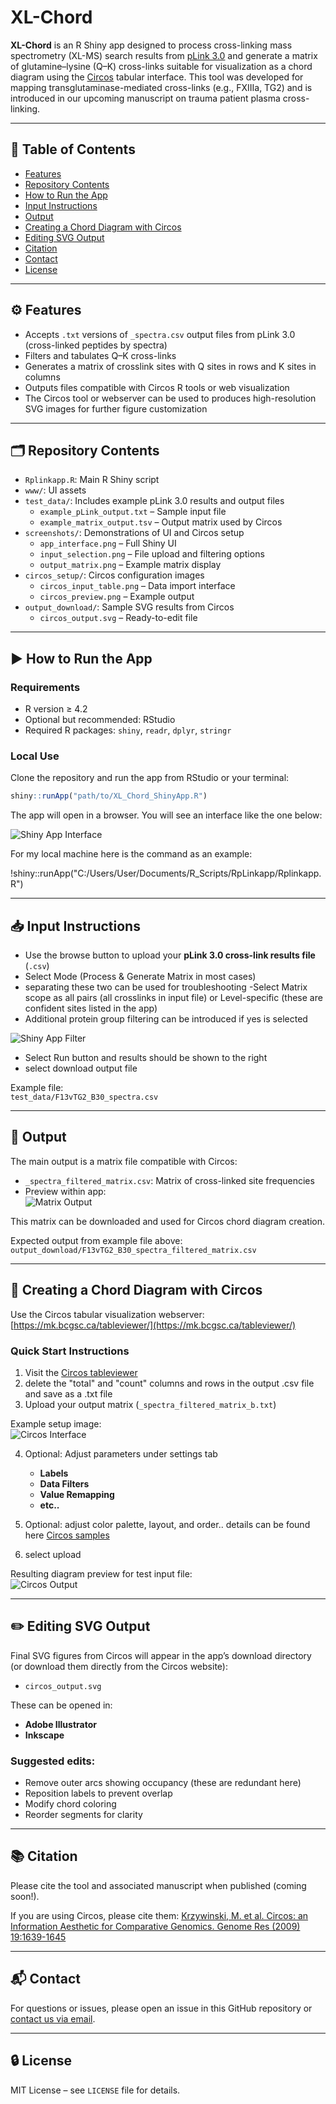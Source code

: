 # XL-Chord

**XL-Chord** is an R Shiny app designed to process cross-linking mass spectrometry (XL-MS) search results from [pLink 3.0](https://github.com/pFindStudio/pLink3) and generate a matrix of glutamine–lysine (Q–K) cross-links suitable for visualization as a chord diagram using the [Circos](https://circos.ca/intro/tabular_visualization/) tabular interface. This tool was developed for mapping transglutaminase-mediated cross-links (e.g., FXIIIa, TG2) and is introduced in our upcoming manuscript on trauma patient plasma cross-linking.

---

## 📑 Table of Contents

- [Features](#-features)
- [Repository Contents](#-repository-contents)
- [How to Run the App](#️-how-to-run-the-app)
- [Input Instructions](#-input-instructions)
- [Output](#-output)
- [Creating a Chord Diagram with Circos](#-creating-a-chord-diagram-with-circos)
- [Editing SVG Output](#-editing-svg-output)
- [Citation](#-citation)
- [Contact](#-contact)
- [License](#-license)

---

## ⚙️ Features

- Accepts `.txt` versions of `_spectra.csv` output files from pLink 3.0 (cross-linked peptides by spectra)
- Filters and tabulates Q–K cross-links
- Generates a matrix of crosslink sites with Q sites in rows and K sites in columns
- Outputs files compatible with Circos R tools or web visualization
- The Circos tool or webserver can be used to produces high-resolution SVG images for further figure customization

---

## 🗂 Repository Contents

- `Rplinkapp.R`: Main R Shiny script
- `www/`: UI assets
- `test_data/`: Includes example pLink 3.0 results and output files  
    - `example_pLink_output.txt` – Sample input file  
    - `example_matrix_output.tsv` – Output matrix used by Circos  
- `screenshots/`: Demonstrations of UI and Circos setup  
    - `app_interface.png` – Full Shiny UI  
    - `input_selection.png` – File upload and filtering options  
    - `output_matrix.png` – Example matrix display  
- `circos_setup/`: Circos configuration images  
    - `circos_input_table.png` – Data import interface  
    - `circos_preview.png` – Example output  
- `output_download/`: Sample SVG results from Circos  
    - `circos_output.svg` – Ready-to-edit file

---

## ▶️ How to Run the App

### Requirements

- R version ≥ 4.2
- Optional but recommended: RStudio
- Required R packages: `shiny`, `readr`, `dplyr`, `stringr`

### Local Use

Clone the repository and run the app from RStudio or your terminal:

```r
shiny::runApp("path/to/XL_Chord_ShinyApp.R")
```

The app will open in a browser. You will see an interface like the one below:

![Shiny App Interface](screenshots/app_interface.png)

For my local machine here is the command as an example:

!shiny::runApp("C:/Users/User/Documents/R_Scripts/RpLinkapp/Rplinkapp.R")

---

## 📥 Input Instructions

- Use the browse button to upload your **pLink 3.0 cross-link results file** (`.csv`)
- Select Mode (Process & Generate Matrix in most cases)
-	separating these two can be used for troubleshooting
-Select Matrix scope as all pairs (all crosslinks in input file) or Level-specific (these are confident sites listed in the app)
- Additional protein group filtering can be introduced if yes is selected

![Shiny App Filter](screenshots/app_filter.png)

- Select Run button and results should be shown to the right
- select download output file 


Example file:  
`test_data/F13vTG2_B30_spectra.csv`

---

## 💾 Output

The main output is a matrix file compatible with Circos:

- `_spectra_filtered_matrix.csv`: Matrix of cross-linked site frequencies
- Preview within app:  
  ![Matrix Output](screenshots/output_matrix.png)

This matrix can be downloaded and used for Circos chord diagram creation.

Expected output from example file above:
`output_download/F13vTG2_B30_spectra_filtered_matrix.csv`

---

## 🎨 Creating a Chord Diagram with Circos

Use the Circos tabular visualization webserver:  
[https://mk.bcgsc.ca/tableviewer/](https://mk.bcgsc.ca/tableviewer/)

### Quick Start Instructions

1. Visit the [Circos tableviewer](https://mk.bcgsc.ca/tableviewer/)
2. delete the "total" and "count" columns and rows in the output .csv file and save as a .txt file
3. Upload your output matrix (`_spectra_filtered_matrix_b.txt`)

Example setup image:  
![Circos Interface](circos_setup/circos_interface.png)

4. Optional: Adjust parameters under settings tab
    - **Labels**
    - **Data Filters**
    - **Value Remapping**
    - **etc..**	

5. Optional: adjust color palette, layout, and order..
details can be found here [Circos samples](https://mk.bcgsc.ca/tableviewer/samples/)

6. select upload

Resulting diagram preview for test input file:  
![Circos Output](circos_setup/circos_output.png)

---

## ✏️ Editing SVG Output

Final SVG figures from Circos will appear in the app’s download directory (or download them directly from the Circos website):

- `circos_output.svg`

These can be opened in:
- **Adobe Illustrator**
- **Inkscape**

### Suggested edits:
- Remove outer arcs showing occupancy (these are redundant here) 
- Reposition labels to prevent overlap
- Modify chord coloring
- Reorder segments for clarity

---

## 📚 Citation

Please cite the tool and associated manuscript when published (coming soon!).  

If you are using Circos, please cite them: [Krzywinski, M. et al. Circos: an Information Aesthetic for Comparative Genomics. Genome Res (2009) 19:1639-1645](https://genome.cshlp.org/content/early/2009/06/15/gr.092759.109.abstract)

---

## 📬 Contact

For questions or issues, please open an issue in this GitHub repository or [contact us via email](mailto:kirk.hansen@cuanschutz.edu).

---

## 🔒 License

MIT License – see `LICENSE` file for details.
